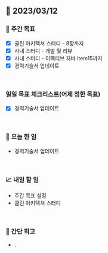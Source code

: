 ## 📅 2023/03/12


### 👏 주간 목표

- [x] 클린 아키텍쳐 스터디 - 8장까지
- [x] 사내 스터디 - 개발 및 리뷰
- [x] 사내 스터디 - 이펙티브 자바 item15까지
- [x] 경력기술서 업데이트

<br/>

### 일일 목표 체크리스트(어제 정한 목표)

- [x] 경력기술서 업데이트

<br/>

### 💯 오늘 한 일

- 경력기술서 업데이트

<br/>

### 📈 내일 할 일

- 주간 목표 설정
- 클린 아키텍쳐 스터디
  
<br/>

### 🤔 간단 회고

- .
 
